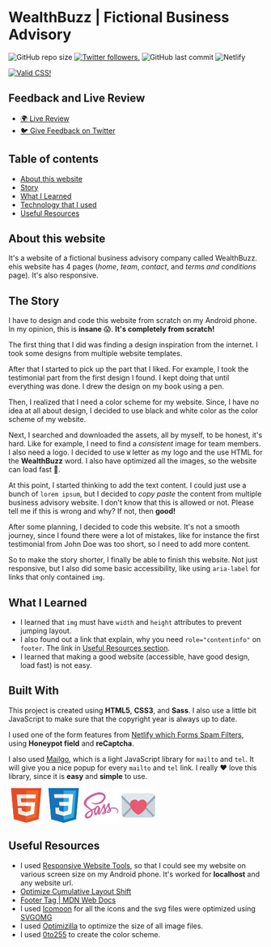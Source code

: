 # WealthBuzz | Fictional Business Advisory

<p align="left">
  <img alt="GitHub repo size" src="https://img.shields.io/github/repo-size/vanzasetia/wealthbuzz?style=for-the-badge&logo=github">
  <a href="https://twitter.com/vanzasetia" target="_blank"><img src="https://img.shields.io/twitter/follow/vanzasetia?logo=twitter&style=for-the-badge" alt="Twitter followers." /></a>
  <img alt="GitHub last commit" src="https://img.shields.io/github/last-commit/vanzasetia/wealthbuzz?style=for-the-badge&logo=git">
  <img alt="Netlify" src="https://img.shields.io/netlify/4405622a-7b0f-4475-9214-b18b3074b4f5?style=for-the-badge&logo=netlify">
</p>
<p>
  <a href="http://jigsaw.w3.org/css-validator/check/referer">
    <img style="border:0;width:88px;height:31px"
        src="http://jigsaw.w3.org/css-validator/images/vcss-blue"
        alt="Valid CSS!" />
    </a>
</p>

## Feedback and Live Review
* [🌍 Live Review](https://wealthbuzz.netlify.app/)
* [🐦 Give Feedback on Twitter](https://twitter.com/vanzasetia/status/1422524309738713101?s=19)

## Table of contents
- [About this website](#about-this-website)
- [Story](#the-story)
- [What I Learned](#what-i-learned)
- [Technology that I used](#built-with)
- [Useful Resources](#useful-resources)

## About this website
It's a website of a fictional business advisory company called WealthBuzz. ehis website has 4 pages (*home*, *team*, *contact*, and *terms and conditions* page). It's also responsive.

## The Story
I have to design and code this website from scratch on my Android phone. In my opinion, this is **insane** 😱. **It's completely from scratch!**

The first thing that I did was finding a design inspiration from the internet. I took some designs from multiple website templates.

After that I started to pick up the part that I liked. For example, I took the testimonial part from the first design I found. I kept doing that until everything was done. I drew the design on my book using a pen.

Then, I realized that I need a color scheme for my website. Since, I have no idea at all about design, I decided to use black and white color as the color scheme of my website.

Next, I searched and downloaded the assets, all by myself, to be honest, it's hard. Like for example, I need to find a *consistent* image for team members. I also need a logo. I decided to use `W` letter as my logo and the use HTML for the **WealthBuzz** word. I also have optimized all the images, so the website can load fast 🚀.

At this point, I started thinking to add the text content. I could just use a bunch of `lorem ipsum`, but I decided to *copy paste* the content from multiple business advisory website. I don't know that this is allowed or not. Please tell me if this is wrong and why? If not, then **good!**

After some planning, I decided to code this website. It's not a smooth journey, since I found there were a lot of mistakes, like for instance the first testimonial from John Doe was too short, so I need to add more content.

So to make the story shorter, I finally be able to finish this website. Not just responsive, but I also did some basic accessibility, like using `aria-label` for links that only contained `img`.

## What I Learned
* I learned that `img` must have `width` and `height` attributes to prevent jumping layout.
* I also found out a link that explain, why you need `role="contentinfo"` on `footer`. The link in [Useful Resources section](#useful-resources).
* I learned that making a good website (accessible, have good design, load fast) is not easy.


## Built With
This project is created using **HTML5**, **CSS3**, and **Sass**. I also use a little bit JavaScript to make sure that the copyright year is always up to date.

I used one of the form features from [Netlify which Forms Spam Filters](https://docs.netlify.com/forms/spam-filters/), using **Honeypot field** and **reCaptcha**.

I also used [Mailgo](https://mailgo.dev/), which is a light JavaScript library for `mailto` and `tel`. It will give you a nice popup for every `mailto` and `tel` link. I really ❤️ love this library, since it is **easy** and **simple** to use.
<p align="left">
  <img src="https://raw.githubusercontent.com/devicons/devicon/master/icons/html5/html5-original.svg" alt="" width="auto" height="70px">
  <img src="https://raw.githubusercontent.com/devicons/devicon/master/icons/css3/css3-original.svg" alt="" width="auto" height="70px">
  <img src="https://raw.githubusercontent.com/devicons/devicon/master/icons/sass/sass-original.svg" alt="" width="auto" height="70px">
  <img src="./icons/mailgo.png" alt="" width="auto" height="70px">
</p>

## Useful Resources
* I used [Responsive Website Tools](http://responsivetesttool.com/), so that I could see my website on various screen size on my Android phone. It's worked for **localhost** and any website url.
* [Optimize Cumulative Layout Shift](https://web.dev/optimize-cls/)
* [ Footer Tag | MDN Web Docs](https://developer.mozilla.org/en-US/docs/Web/HTML/Element/footer#accessibility_concerns)
* I used [Icomoon](https://icomoon.io) for all the icons and the svg files were optimized using [SVGOMG](https://jakearchibald.github.io/svgomg/)
* I used [Optimizilla](https://imagecompressor.com) to optimize the size of all image files.
* I used [0to255](https://www.0to255.com/) to create the color scheme.
